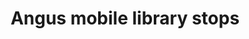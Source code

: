 ---
schema: default
title: Angus mobile library stops
organization: Angus Council
notes: ANGUSalive mobile library service
resources:
  - name: Mobile library stops
    url: >-
      https://data.angus.gov.uk/geoserver/inspire/ows?service=WFS&version=1.0.0&request=GetFeature&typeName=inspire:cul_mobilelibraries&outputFormat=application%2Fjson&srsName=EPSG:3857
    format: geojson
license: 'https://www.nationalarchives.gov.uk/doc/open-government-licence/version/3/'
category:
  - Mobile Libraries
maintainer: Angus Council
maintainer_email: ''
---